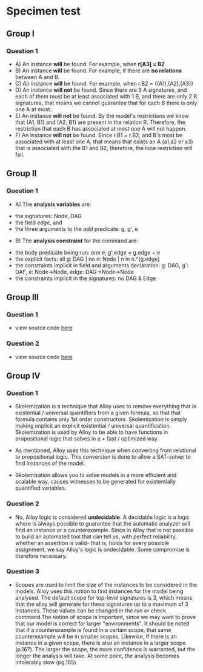# Specimen test

## Group I
### Question 1
* A) An instance **will** be found. For example, when **r[A3] = B2**.
* B) An instance **will** be found. For example, if there are **no relations** between A and B.
* C) An instance **will** be found. For example, when r.B2 = {(A1),(A2),(A3)}
* D) An instance **will not** be found. Since there are 3 A signatures, and each of them must be at least associated with 1 B, and there are only 2 B signatures, that means we cannot guarantee that for each B there is only one A at most.
* E) An instance **will not** be found. By the model's restrictions we know that (A1, B1) and (A2, B1) are present in the relation R. Therefore, the restriction that each B has associated at most one A will not happen.
* F) An instance **will not** be found. Since r.B1 = r.B2, and B's most be associated with at least one A, that means that exists an A (a1,a2 or a3) that is associated with the B1 and B2, therefore, the lone restriction will fail.

## Group II
### Question 1
* A) The **analysis variables** are:
- the signatures: Node, DAG
- the field *edge*, and
- the three arguments to the *add* predicate: g, g', e

* B) The **analysis constraint** for the command are:
- the body predicate being run: one e, g'.edge = g.edge + e
- the explicit facts: all g: DAG | no n: Node | n in n.^(g.edge)
- the constraints implicit in field and arguments declaration: g: DAG, g': DAF, e: Node->Node, edge: DAG->Node->Node
- the constraints implicit in the signatures: no DAG & Edge

## Group III
### Question 1
* view source code [here](https://github.com/vitorhugo13/feup-mfes/blob/main/test02/specimen/group3-question1.als)
### Question 2
* view source code [here](https://github.com/vitorhugo13/feup-mfes/blob/main/test02/specimen/group3-question2.als)

## Group IV
### Question 1
* Skolemization is a technique that Alloy uses to remove everything that is existential / universal quantifiers from a given formula, so that that formula contains only 1st order constructors. Skolemization is simply making implicit an explicit existential / universal quantification. Skolemization is used by Alloy to be able to have functions in propositional logic that solves in a + fast / optimized way.

* As mentioned, Alloy uses this technique when converting from relational to propositional logic. This conversion is done to allow a SAT-solver to find instances of the model.

* Skolemization allows you to solve models in a more efficient and scalable way, causes witnesses to be generated for existentially quantified variables.

### Question 2
* No, Alloy logic is considered **undecidable**. A decidable logic is a logic where is always possible to guarantee that the automatic analyzer  will find an instance or a counterexample. Since in Alloy that is not possible to build an automated tool that can tell us, with perfect reliability, whether an assertion is valid- that is, holds for every possible assignment, we say Alloy's logic is undecidable. Some compromise is therefore necessary.

### Question 3
* Scopes are used to limit the size of the instances to be considered in the models. Alloy uses this notion to find instances for the model being analysed. The default scope for top-level signatures is 3, which means that the alloy will generate for these signatures up to a maximum of 3 instances. These values can be changed in the run or check command.The notion of scope is important, since we may want to prove that our model is correct for larger "environments". It should be noted that if a counterexample is found in a certain scope, that same counterexample will be in smaller scopes. Likewise, if there is an instance in a given scope, there is also an instance in a larger scope (p.167). The larger the scope, the more confidence is warranted, but the longer the analysis will take. At some point, the analysis becomes intolerably slow (pg.165)
